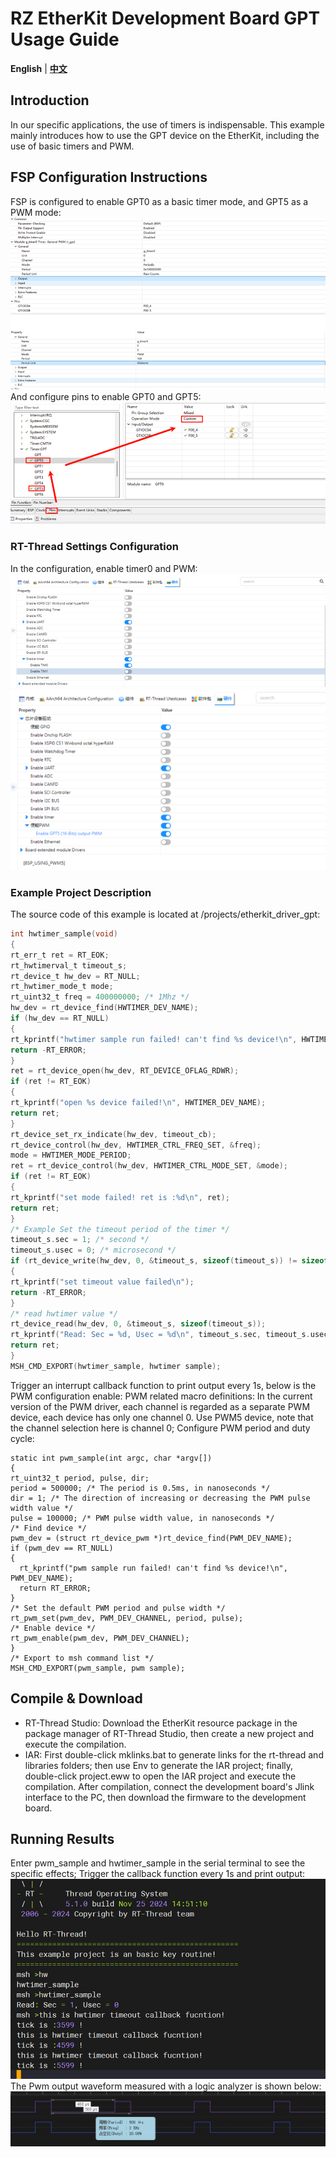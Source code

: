 # RZ EtherKit Development Board GPT Usage Guide
**English** | [**中文**](./README_zh.md)

## Introduction

In our specific applications, the use of timers is indispensable. This example mainly introduces how to use the GPT device on the EtherKit, including the use of basic timers and PWM.
## FSP Configuration Instructions
FSP is configured to enable GPT0 as a basic timer mode, and GPT5 as a PWM mode:
![image-20241126102129210](figures/image-20241126102129210.png)
And configure pins to enable GPT0 and GPT5:
![image-20241126102147584](figures/image-20241126102147584.png)
### RT-Thread Settings Configuration
In the configuration, enable timer0 and PWM:
![image-20241126102203077](figures/image-20241126102203077.png)
![image-20241126131544356](./figures/image-20241126131544356.png)
### Example Project Description
The source code of this example is located at /projects/etherkit_driver_gpt:
```c
int hwtimer_sample(void)
{
rt_err_t ret = RT_EOK;
rt_hwtimerval_t timeout_s;
rt_device_t hw_dev = RT_NULL;
rt_hwtimer_mode_t mode;
rt_uint32_t freq = 400000000; /* 1Mhz */
hw_dev = rt_device_find(HWTIMER_DEV_NAME);
if (hw_dev == RT_NULL)
{
rt_kprintf("hwtimer sample run failed! can't find %s device!\n", HWTIMER_DEV_NAME);
return -RT_ERROR;
}
ret = rt_device_open(hw_dev, RT_DEVICE_OFLAG_RDWR);
if (ret != RT_EOK)
{
rt_kprintf("open %s device failed!\n", HWTIMER_DEV_NAME);
return ret;
}
rt_device_set_rx_indicate(hw_dev, timeout_cb);
rt_device_control(hw_dev, HWTIMER_CTRL_FREQ_SET, &freq);
mode = HWTIMER_MODE_PERIOD;
ret = rt_device_control(hw_dev, HWTIMER_CTRL_MODE_SET, &mode);
if (ret != RT_EOK)
{
rt_kprintf("set mode failed! ret is :%d\n", ret);
return ret;
}
/* Example Set the timeout period of the timer */
timeout_s.sec = 1; /* second */
timeout_s.usec = 0; /* microsecond */
if (rt_device_write(hw_dev, 0, &timeout_s, sizeof(timeout_s)) != sizeof(timeout_s))
{
rt_kprintf("set timeout value failed\n");
return -RT_ERROR;
}
/* read hwtimer value */
rt_device_read(hw_dev, 0, &timeout_s, sizeof(timeout_s));
rt_kprintf("Read: Sec = %d, Usec = %d\n", timeout_s.sec, timeout_s.usec);
return ret;
}
MSH_CMD_EXPORT(hwtimer_sample, hwtimer sample);
```
Trigger an interrupt callback function to print output every 1s, below is the PWM configuration enable:
PWM related macro definitions:
In the current version of the PWM driver, each channel is regarded as a separate PWM device, each device has only one channel 0. Use PWM5 device, note that the channel selection here is channel 0;
Configure PWM period and duty cycle:
```
static int pwm_sample(int argc, char *argv[])
{
rt_uint32_t period, pulse, dir;
period = 500000; /* The period is 0.5ms, in nanoseconds */
dir = 1; /* The direction of increasing or decreasing the PWM pulse width value */
pulse = 100000; /* PWM pulse width value, in nanoseconds */
/* Find device */
pwm_dev = (struct rt_device_pwm *)rt_device_find(PWM_DEV_NAME);
if (pwm_dev == RT_NULL)
{
  rt_kprintf("pwm sample run failed! can't find %s device!\n", PWM_DEV_NAME);
  return RT_ERROR;
}
/* Set the default PWM period and pulse width */
rt_pwm_set(pwm_dev, PWM_DEV_CHANNEL, period, pulse);
/* Enable device */
rt_pwm_enable(pwm_dev, PWM_DEV_CHANNEL);
}
/* Export to msh command list */
MSH_CMD_EXPORT(pwm_sample, pwm sample);
```
## Compile & Download
* RT-Thread Studio: Download the EtherKit resource package in the package manager of RT-Thread Studio, then create a new project and execute the compilation.
* IAR: First double-click mklinks.bat to generate links for the rt-thread and libraries folders; then use Env to generate the IAR project; finally, double-click project.eww to open the IAR project and execute the compilation.
After compilation, connect the development board's Jlink interface to the PC, then download the firmware to the development board.
## Running Results
Enter pwm_sample and hwtimer_sample in the serial terminal to see the specific effects;
Trigger the callback function every 1s and print output:
![image-20241126102330524](figures/image-20241126102330524.png)
The Pwm output waveform measured with a logic analyzer is shown below:
![image-20241126131735797](./figures/image-20241126131735797.png)